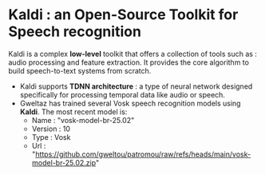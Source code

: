 # Kaldi : an Open-Source Toolkit for Speech recognition
Kaldi is a complex **low-level** toolkit that offers a collection of tools such as : audio processing and feature extraction. It provides the core algorithm to build speech-to-text systems from scratch.
* Kaldi supports **TDNN architecture** : a type of neural network designed specifically for processing temporal data like audio or speech.
* Gweltaz has trained several Vosk speech recognition models using **Kaldi**. The most recent model is:
  - Name : "vosk-model-br-25.02"
  - Version : 10
  - Type : Vosk
  - Url : "https://github.com/gweltou/patromou/raw/refs/heads/main/vosk-model-br-25.02.zip"
